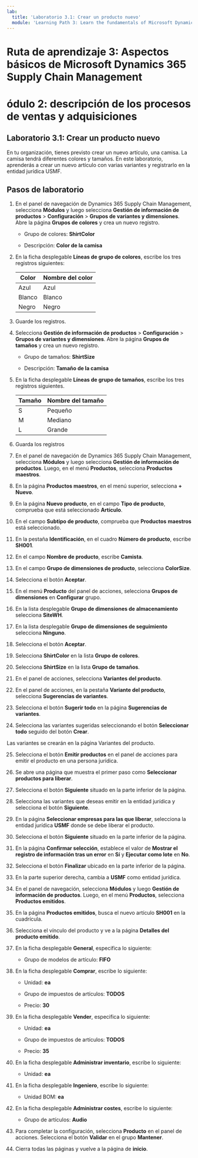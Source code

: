 ```yaml
---
lab:
  title: 'Laboratorio 3.1: Crear un producto nuevo'
  module: 'Learning Path 3: Learn the fundamentals of Microsoft Dynamics 365 Supply Chain Management'
---
```


# Ruta de aprendizaje 3: Aspectos básicos de Microsoft Dynamics 365 Supply Chain Management
# ódulo 2: descripción de los procesos de ventas y adquisiciones

## Laboratorio 3.1: Crear un producto nuevo

En tu organización, tienes previsto crear un nuevo artículo, una camisa. La camisa tendrá diferentes colores y tamaños. En este laboratorio, aprenderás a crear un nuevo artículo con varias variantes y registrarlo en la entidad jurídica USMF.

## Pasos de laboratorio

1. En el panel de navegación de Dynamics 365 Supply Chain Management, selecciona **Módulos** y luego selecciona **Gestión de información de productos** > **Configuración** > **Grupos de variantes y dimensiones**. Abre la página **Grupos de colores** y crea un nuevo registro.

    - Grupo de colores: **ShirtColor**

    - Descripción: **Color de la camisa**

2. En la ficha desplegable **Líneas de grupo de colores**, escribe los tres registros siguientes:

    | **Color** | **Nombre del color** |
    |-----------|----------------|
    | Azul      | Azul           |
    | Blanco     | Blanco          |
    | Negro     | Negro          |


3. Guarde los registros.

4. Selecciona **Gestión de información de productos** > **Configuración** > **Grupos de variantes y dimensiones**. Abre la página **Grupos de tamaños** y crea un nuevo registro.

    - Grupo de tamaños: **ShirtSize**

    - Descripción: **Tamaño de la camisa**

5. En la ficha desplegable **Líneas de grupo de tamaños**, escribe los tres registros siguientes.

    | **Tamaño** | **Nombre del tamaño** |
    |----------|---------------|
    | S        | Pequeño         |
    | M        | Mediano        |
    | L        | Grande         |


6. Guarda los registros

7. En el panel de navegación de Dynamics 365 Supply Chain Management, selecciona **Módulos** y luego selecciona **Gestión de información de productos**. Luego, en el menú **Productos**, selecciona **Productos maestros**.

8. En la página **Productos maestros**, en el menú superior, selecciona **+ Nuevo**.

9. En la página **Nuevo producto**, en el campo **Tipo de producto**, comprueba que está seleccionado **Artículo**.

10. En el campo **Subtipo de producto**, comprueba que **Productos** **maestros** está seleccionado.

11. En la pestaña **Identificación**, en el cuadro **Número de producto**, escribe **SH001**.

12. En el campo **Nombre de producto**, escribe **Camista**.

13. En el campo **Grupo de dimensiones de producto**, selecciona **ColorSize**.

14. Selecciona el botón **Aceptar**.

15. En el menú **Producto** del panel de acciones, selecciona **Grupos de dimensiones** en **Configurar** grupo.

16. En la lista desplegable **Grupo de dimensiones de almacenamiento** selecciona **SiteWH**.

17. En la lista desplegable **Grupo de dimensiones de seguimiento** selecciona **Ninguno**.

18. Selecciona el botón **Aceptar**.

19. Selecciona **ShirtColor** en la lista **Grupo de colores**.

20. Selecciona **ShirtSize** en la lista **Grupo de tamaños**.

21. En el panel de acciones, selecciona **Variantes del producto**.

22. En el panel de acciones, en la pestaña **Variante del producto**, selecciona **Sugerencias de variantes**.

23. Selecciona el botón **Sugerir todo** en la página **Sugerencias de variantes**.

24. Selecciona las variantes sugeridas seleccionando el botón **Seleccionar todo** seguido del botón **Crear**.

Las variantes se crearán en la página Variantes del producto.

25. Selecciona el botón **Emitir productos** en el panel de acciones para emitir el producto en una persona jurídica.

26. Se abre una página que muestra el primer paso como **Seleccionar productos para liberar**.

27. Selecciona el botón **Siguiente** situado en la parte inferior de la página.

28. Selecciona las variantes que deseas emitir en la entidad jurídica y selecciona el botón **Siguiente**.

29. En la página **Seleccionar empresas para las que liberar**, selecciona la entidad jurídica **USMF** donde se debe liberar el producto.

30. Selecciona el botón **Siguiente** situado en la parte inferior de la página.

31. En la página **Confirmar selección**, establece el valor de **Mostrar el registro de información tras un error** en **Sí** y **Ejecutar como lote** en **No**.

32. Selecciona el botón **Finalizar** ubicado en la parte inferior de la página.

33. En la parte superior derecha, cambia a **USMF** como entidad jurídica.

34. En el panel de navegación, selecciona **Módulos** y luego **Gestión de información de productos**. Luego, en el menú **Productos**, selecciona **Productos emitidos**.

33. En la página **Productos emitidos**, busca el nuevo artículo **SH001** en la cuadrícula.

34. Selecciona el vínculo del producto y ve a la página **Detalles del producto emitido**.

35. En la ficha desplegable **General**, especifica lo siguiente:

    - Grupo de modelos de artículo: **FIFO**

36. En la ficha desplegable **Comprar**, escribe lo siguiente:

    - Unidad: **ea**

    - Grupo de impuestos de artículos: **TODOS**

    - Precio: **30**

37. En la ficha desplegable **Vender**, especifica lo siguiente:

    - Unidad: **ea**

    - Grupo de impuestos de artículos: **TODOS**

    - Precio: **35**

38. En la ficha desplegable **Administrar inventario**, escribe lo siguiente:

    - Unidad: **ea**

39. En la ficha desplegable **Ingeniero**, escribe lo siguiente:

    - Unidad BOM: **ea**

40. En la ficha desplegable **Administrar costes**, escribe lo siguiente:

    - Grupo de artículos: **Audio**

41. Para completar la configuración, selecciona **Producto** en el panel de acciones. Selecciona el botón **Validar** en el grupo **Mantener**.

42. Cierra todas las páginas y vuelve a la página de **inicio**.

 
